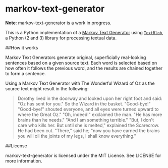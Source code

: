 markov-text-generator
=====================

**Note**: markov-text-generator is a work in progress.

This is a Python implementation of a [Markov Text Generator](https://en.wikipedia.org/wiki/Markov_chain#Markov_text_generators) using [`TextBlob`](https://textblob.readthedocs.io/en/dev/index.html), a Python (2 and 3) library for processing textual data.

##How it works

Markov Text Generators generate original, superficially real-looking sentences based on a given source text. Each word is selected based on how often it follows the previous word, and the results are chained together to form a sentence.

Using a Markov Text Generator with The Wonderful Wizard of Oz as the source text might result in the following:

> Dorothy lived in the doorway and looked upon her right foot and said: "Oz has sent for
> you." So the Wizard in the basket. "Good-bye!" "Good-bye!" shouted everyone, and all eyes
> were turned upward to where the Great Oz." "Oh, indeed!" exclaimed the man. "He has more
> brains than he needs." "And I am something terrible." "But, I don't care who kills her. But
> until she is melted," explained the Scarecrow. He had been cut. "There," said he; "now you
> have earned the brains you will oil the joints of my legs, I shall know everything."

##License

markov-text-generator is licensed under the MIT License. See LICENSE for more information.